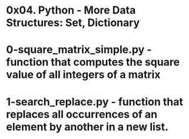 # 0x04. Python - More Data Structures: Set, Dictionary
# 0-square_matrix_simple.py - function that computes the square value of all integers of a matrix
# 1-search_replace.py - function that replaces all occurrences of an element by another in a new list.
